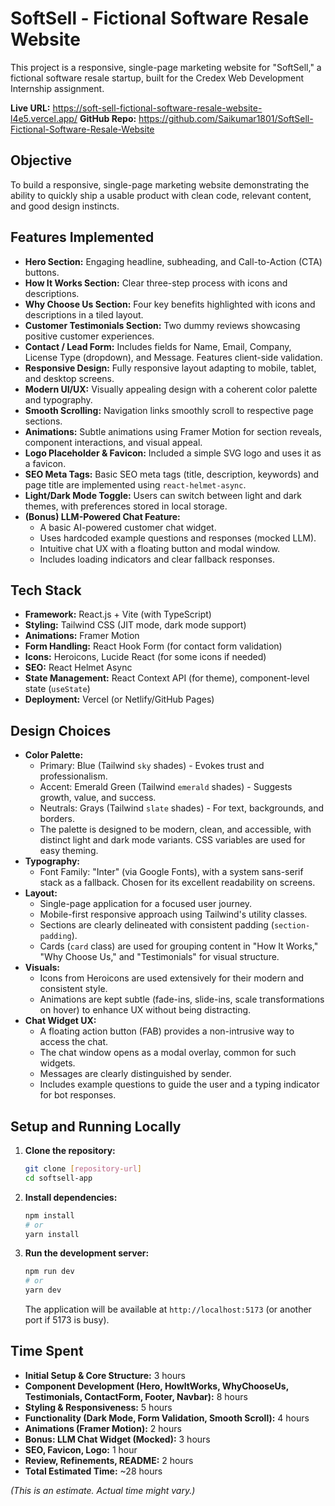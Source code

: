 # SoftSell - Fictional Software Resale Website

This project is a responsive, single-page marketing website for "SoftSell," a fictional software resale startup, built for the Credex Web Development Internship assignment.

**Live URL:** https://soft-sell-fictional-software-resale-website-l4e5.vercel.app/
**GitHub Repo:** https://github.com/Saikumar1801/SoftSell-Fictional-Software-Resale-Website

## Objective

To build a responsive, single-page marketing website demonstrating the ability to quickly ship a usable product with clean code, relevant content, and good design instincts.

## Features Implemented

*   **Hero Section:** Engaging headline, subheading, and Call-to-Action (CTA) buttons.
*   **How It Works Section:** Clear three-step process with icons and descriptions.
*   **Why Choose Us Section:** Four key benefits highlighted with icons and descriptions in a tiled layout.
*   **Customer Testimonials Section:** Two dummy reviews showcasing positive customer experiences.
*   **Contact / Lead Form:** Includes fields for Name, Email, Company, License Type (dropdown), and Message. Features client-side validation.
*   **Responsive Design:** Fully responsive layout adapting to mobile, tablet, and desktop screens.
*   **Modern UI/UX:** Visually appealing design with a coherent color palette and typography.
*   **Smooth Scrolling:** Navigation links smoothly scroll to respective page sections.
*   **Animations:** Subtle animations using Framer Motion for section reveals, component interactions, and visual appeal.
*   **Logo Placeholder & Favicon:** Included a simple SVG logo and uses it as a favicon.
*   **SEO Meta Tags:** Basic SEO meta tags (title, description, keywords) and page title are implemented using `react-helmet-async`.
*   **Light/Dark Mode Toggle:** Users can switch between light and dark themes, with preferences stored in local storage.
*   **(Bonus) LLM-Powered Chat Feature:**
    *   A basic AI-powered customer chat widget.
    *   Uses hardcoded example questions and responses (mocked LLM).
    *   Intuitive chat UX with a floating button and modal window.
    *   Includes loading indicators and clear fallback responses.

## Tech Stack

*   **Framework:** React.js + Vite (with TypeScript)
*   **Styling:** Tailwind CSS (JIT mode, dark mode support)
*   **Animations:** Framer Motion
*   **Form Handling:** React Hook Form (for contact form validation)
*   **Icons:** Heroicons, Lucide React (for some icons if needed)
*   **SEO:** React Helmet Async
*   **State Management:** React Context API (for theme), component-level state (`useState`)
*   **Deployment:** Vercel (or Netlify/GitHub Pages)

## Design Choices

*   **Color Palette:**
    *   Primary: Blue (Tailwind `sky` shades) - Evokes trust and professionalism.
    *   Accent: Emerald Green (Tailwind `emerald` shades) - Suggests growth, value, and success.
    *   Neutrals: Grays (Tailwind `slate` shades) - For text, backgrounds, and borders.
    *   The palette is designed to be modern, clean, and accessible, with distinct light and dark mode variants. CSS variables are used for easy theming.
*   **Typography:**
    *   Font Family: "Inter" (via Google Fonts), with a system sans-serif stack as a fallback. Chosen for its excellent readability on screens.
*   **Layout:**
    *   Single-page application for a focused user journey.
    *   Mobile-first responsive approach using Tailwind's utility classes.
    *   Sections are clearly delineated with consistent padding (`section-padding`).
    *   Cards (`card` class) are used for grouping content in "How It Works," "Why Choose Us," and "Testimonials" for visual structure.
*   **Visuals:**
    *   Icons from Heroicons are used extensively for their modern and consistent style.
    *   Animations are kept subtle (fade-ins, slide-ins, scale transformations on hover) to enhance UX without being distracting.
*   **Chat Widget UX:**
    *   A floating action button (FAB) provides a non-intrusive way to access the chat.
    *   The chat window opens as a modal overlay, common for such widgets.
    *   Messages are clearly distinguished by sender.
    *   Includes example questions to guide the user and a typing indicator for bot responses.

## Setup and Running Locally

1.  **Clone the repository:**
    ```bash
    git clone [repository-url]
    cd softsell-app
    ```
2.  **Install dependencies:**
    ```bash
    npm install
    # or
    yarn install
    ```
3.  **Run the development server:**
    ```bash
    npm run dev
    # or
    yarn dev
    ```
    The application will be available at `http://localhost:5173` (or another port if 5173 is busy).

## Time Spent

*   **Initial Setup & Core Structure:** 3 hours
*   **Component Development (Hero, HowItWorks, WhyChooseUs, Testimonials, ContactForm, Footer, Navbar):** 8 hours
*   **Styling & Responsiveness:** 5 hours
*   **Functionality (Dark Mode, Form Validation, Smooth Scroll):** 4 hours
*   **Animations (Framer Motion):** 2 hours
*   **Bonus: LLM Chat Widget (Mocked):** 3 hours
*   **SEO, Favicon, Logo:** 1 hour
*   **Review, Refinements, README:** 2 hours
*   **Total Estimated Time:** ~28 hours

*(This is an estimate. Actual time might vary.)*
